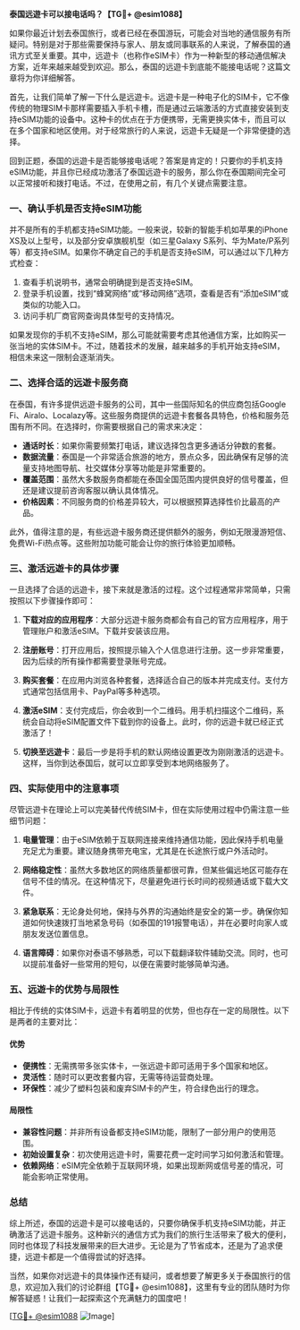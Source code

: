 **泰国远遊卡可以接电话吗？【TG💪+ @esim1088】**

如果你最近计划去泰国旅行，或者已经在泰国游玩，可能会对当地的通信服务有所疑问。特别是对于那些需要保持与家人、朋友或同事联系的人来说，了解泰国的通讯方式至关重要。其中，远遊卡（也称作eSIM卡）作为一种新型的移动通信解决方案，近年来越来越受到欢迎。那么，泰国的远遊卡到底能不能接电话呢？这篇文章将为你详细解答。

首先，让我们简单了解一下什么是远遊卡。远遊卡是一种电子化的SIM卡，它不像传统的物理SIM卡那样需要插入手机卡槽，而是通过云端激活的方式直接安装到支持eSIM功能的设备中。这种卡的优点在于方便携带，无需更换实体卡，而且可以在多个国家和地区使用。对于经常旅行的人来说，远遊卡无疑是一个非常便捷的选择。

回到正题，泰国的远遊卡是否能够接电话呢？答案是肯定的！只要你的手机支持eSIM功能，并且你已经成功激活了泰国远遊卡的服务，那么你在泰国期间完全可以正常接听和拨打电话。不过，在使用之前，有几个关键点需要注意。

### **一、确认手机是否支持eSIM功能**

并不是所有的手机都支持eSIM功能。一般来说，较新的智能手机如苹果的iPhone XS及以上型号，以及部分安卓旗舰机型（如三星Galaxy S系列、华为Mate/P系列等）都支持eSIM。如果你不确定自己的手机是否支持eSIM，可以通过以下几种方式检查：

1. 查看手机说明书，通常会明确提到是否支持eSIM。
2. 登录手机设置，找到“蜂窝网络”或“移动网络”选项，查看是否有“添加eSIM”或类似的功能入口。
3. 访问手机厂商官网查询具体型号的支持情况。

如果发现你的手机不支持eSIM，那么可能就需要考虑其他通信方案，比如购买一张当地的实体SIM卡。不过，随着技术的发展，越来越多的手机开始支持eSIM，相信未来这一限制会逐渐消失。

### **二、选择合适的远遊卡服务商**

在泰国，有许多提供远遊卡服务的公司，其中一些国际知名的供应商包括Google Fi、Airalo、Localazy等。这些服务商提供的远遊卡套餐各具特色，价格和服务范围有所不同。在选择时，你需要根据自己的需求来决定：

- **通话时长**：如果你需要频繁打电话，建议选择包含更多通话分钟数的套餐。
- **数据流量**：泰国是一个非常适合旅游的地方，景点众多，因此确保有足够的流量支持地图导航、社交媒体分享等功能是非常重要的。
- **覆盖范围**：虽然大多数服务商都能在泰国全国范围内提供良好的信号覆盖，但还是建议提前咨询客服以确认具体情况。
- **价格因素**：不同服务商的价格差异较大，可以根据预算选择性价比最高的产品。

此外，值得注意的是，有些远遊卡服务商还提供额外的服务，例如无限漫游短信、免费Wi-Fi热点等。这些附加功能可能会让你的旅行体验更加顺畅。

### **三、激活远遊卡的具体步骤**

一旦选择了合适的远遊卡，接下来就是激活的过程。这个过程通常非常简单，只需按照以下步骤操作即可：

1. **下载对应的应用程序**：大部分远遊卡服务商都会有自己的官方应用程序，用于管理账户和激活eSIM。下载并安装该应用。
   
2. **注册账号**：打开应用后，按照提示输入个人信息进行注册。这一步非常重要，因为后续的所有操作都需要登录账号完成。

3. **购买套餐**：在应用内浏览各种套餐，选择适合自己的版本并完成支付。支付方式通常包括信用卡、PayPal等多种选项。

4. **激活eSIM**：支付完成后，你会收到一个二维码。用手机扫描这个二维码，系统会自动将eSIM配置文件下载到你的设备上。此时，你的远遊卡就已经正式激活了！

5. **切换至远遊卡**：最后一步是将手机的默认网络设置更改为刚刚激活的远遊卡。这样，当你到达泰国后，就可以立即享受到本地网络服务了。

### **四、实际使用中的注意事项**

尽管远遊卡在理论上可以完美替代传统SIM卡，但在实际使用过程中仍需注意一些细节问题：

1. **电量管理**：由于eSIM依赖于互联网连接来维持通信功能，因此保持手机电量充足尤为重要。建议随身携带充电宝，尤其是在长途旅行或户外活动时。

2. **网络稳定性**：虽然大多数地区的网络质量都很可靠，但某些偏远地区可能存在信号不佳的情况。在这种情况下，尽量避免进行长时间的视频通话或下载大文件。

3. **紧急联系**：无论身处何地，保持与外界的沟通始终是安全的第一步。确保你知道如何快速拨打当地紧急号码（如泰国的191报警电话），并在必要时向家人或朋友发送位置信息。

4. **语言障碍**：如果你对泰语不够熟悉，可以下载翻译软件辅助交流。同时，也可以提前准备好一些常用的短句，以便在需要时能够简单沟通。

### **五、远遊卡的优势与局限性**

相比于传统的实体SIM卡，远遊卡有着明显的优势，但也存在一定的局限性。以下是两者的主要对比：

#### **优势**
- **便携性**：无需携带多张实体卡，一张远遊卡即可适用于多个国家和地区。
- **灵活性**：随时可以更改套餐内容，无需等待运营商处理。
- **环保性**：减少了塑料包装和废弃SIM卡的产生，符合绿色出行的理念。

#### **局限性**
- **兼容性问题**：并非所有设备都支持eSIM功能，限制了一部分用户的使用范围。
- **初始设置复杂**：初次使用远遊卡时，需要花费一定时间学习如何激活和管理。
- **依赖网络**：eSIM完全依赖于互联网环境，如果出现断网或信号差的情况，可能会影响正常使用。

### **总结**

综上所述，泰国的远遊卡是可以接电话的，只要你确保手机支持eSIM功能，并正确激活了远遊卡服务。这种新兴的通信方式为我们的旅行生活带来了极大的便利，同时也体现了科技发展带来的巨大进步。无论是为了节省成本，还是为了追求便捷，远遊卡都是一个值得尝试的好选择。

当然，如果你对远遊卡的具体操作还有疑问，或者想要了解更多关于泰国旅行的信息，欢迎加入我们的讨论群组【TG💪+ @esim1088】，这里有专业的团队随时为你解答疑惑！让我们一起探索这个充满魅力的国度吧！

[[TG💪+ @esim1088](https://t.me/s/esim1088) ![Image](https://i.postimg.cc/4NQfJmqS/Snipaste-2025-05-13-00-14-12.png)]